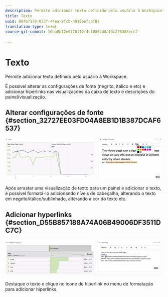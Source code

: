 ```yaml
---
description: Permite adicionar texto definido pelo usuário à Workspace.
title: Texto
uuid: 904b7170-073f-44ea-9fcb-4019befcaf8a
translation-type: tm+mt
source-git-commit: 16ba0b12e0f70112f4c10804d0a13c278388ecc2

---
```



# Texto

Permite adicionar texto definido pelo usuário à Workspace.

É possível alterar as configurações de fonte (negrito, itálico e etc) e adicionar hiperlinks nas visualizações da caixa de texto e descrições do painel/visualização.

## Alterar configurações de fonte {#section_32727EE03FD04A8EB1D1B387DCAF6537}

![](assets/rich-text1.png)

Após arrastar uma visualização de texto para um painel e adicionar o texto, é possível formatá-lo adicionando níveis de cabeçalho, alterando o texto em negrito/itálico/sublinhado, alterando a cor do texto etc.

## Adicionar hyperlinks {#section_D55B857188A74A06B49006DF3511DC7C}

![](assets/rich-text2.png)

Destaque o texto e clique no ícone de hiperlink no menu de formatação para adicionar hiperlinks.
